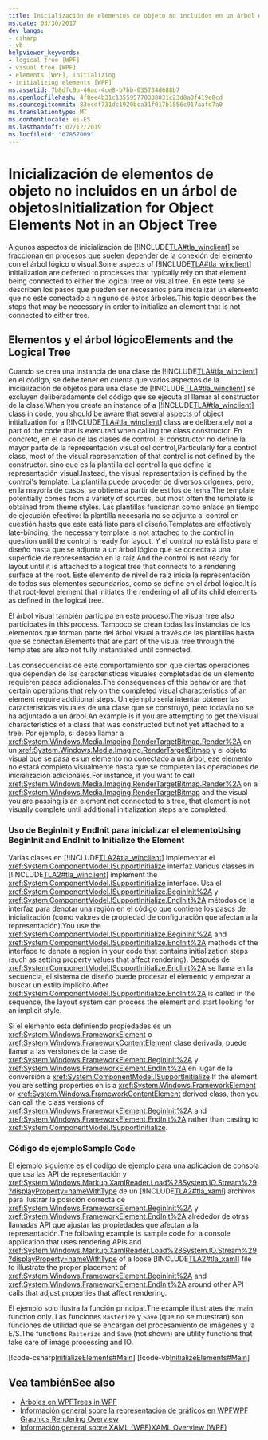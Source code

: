 ```yaml
---
title: Inicialización de elementos de objeto no incluidos en un árbol de objetos
ms.date: 03/30/2017
dev_langs:
- csharp
- vb
helpviewer_keywords:
- logical tree [WPF]
- visual tree [WPF]
- elements [WPF], initializing
- initializing elements [WPF]
ms.assetid: 7b8dfc9b-46ac-4ce8-b7bb-035734d688b7
ms.openlocfilehash: 4f8ee4b31c135595770338831c23d8a0f419e8cd
ms.sourcegitcommit: 83ecdf731dc1920bca31f017b1556c917aafd7a0
ms.translationtype: MT
ms.contentlocale: es-ES
ms.lasthandoff: 07/12/2019
ms.locfileid: "67857009"
---
```

# <a name="initialization-for-object-elements-not-in-an-object-tree"></a><span data-ttu-id="33aa2-102">Inicialización de elementos de objeto no incluidos en un árbol de objetos</span><span class="sxs-lookup"><span data-stu-id="33aa2-102">Initialization for Object Elements Not in an Object Tree</span></span>
<span data-ttu-id="33aa2-103">Algunos aspectos de inicialización de [!INCLUDE[TLA#tla_winclient](../../../../includes/tlasharptla-winclient-md.md)] se fraccionan en procesos que suelen depender de la conexión del elemento con el árbol lógico o visual.</span><span class="sxs-lookup"><span data-stu-id="33aa2-103">Some aspects of [!INCLUDE[TLA#tla_winclient](../../../../includes/tlasharptla-winclient-md.md)] initialization are deferred to processes that typically rely on that element being connected to either the logical tree or visual tree.</span></span> <span data-ttu-id="33aa2-104">En este tema se describen los pasos que pueden ser necesarios para inicializar un elemento que no esté conectado a ninguno de estos árboles.</span><span class="sxs-lookup"><span data-stu-id="33aa2-104">This topic describes the steps that may be necessary in order to initialize an element that is not connected to either tree.</span></span>  

## <a name="elements-and-the-logical-tree"></a><span data-ttu-id="33aa2-105">Elementos y el árbol lógico</span><span class="sxs-lookup"><span data-stu-id="33aa2-105">Elements and the Logical Tree</span></span>  
 <span data-ttu-id="33aa2-106">Cuando se crea una instancia de una clase de [!INCLUDE[TLA#tla_winclient](../../../../includes/tlasharptla-winclient-md.md)] en el código, se debe tener en cuenta que varios aspectos de la inicialización de objetos para una clase de [!INCLUDE[TLA#tla_winclient](../../../../includes/tlasharptla-winclient-md.md)] se excluyen deliberadamente del código que se ejecuta al llamar al constructor de la clase.</span><span class="sxs-lookup"><span data-stu-id="33aa2-106">When you create an instance of a [!INCLUDE[TLA#tla_winclient](../../../../includes/tlasharptla-winclient-md.md)] class in code, you should be aware that several aspects of object initialization for a [!INCLUDE[TLA#tla_winclient](../../../../includes/tlasharptla-winclient-md.md)] class are deliberately not a part of the code that is executed when calling the class constructor.</span></span> <span data-ttu-id="33aa2-107">En concreto, en el caso de las clases de control, el constructor no define la mayor parte de la representación visual del control,</span><span class="sxs-lookup"><span data-stu-id="33aa2-107">Particularly for a control class, most of the visual representation of that control is not defined by the constructor.</span></span> <span data-ttu-id="33aa2-108">sino que es la plantilla del control la que define la representación visual.</span><span class="sxs-lookup"><span data-stu-id="33aa2-108">Instead, the visual representation is defined by the control's template.</span></span> <span data-ttu-id="33aa2-109">La plantilla puede proceder de diversos orígenes, pero, en la mayoría de casos, se obtiene a partir de estilos de tema.</span><span class="sxs-lookup"><span data-stu-id="33aa2-109">The template potentially comes from a variety of sources, but most often the template is obtained from theme styles.</span></span> <span data-ttu-id="33aa2-110">Las plantillas funcionan como enlace en tiempo de ejecución efectivo: la plantilla necesaria no se adjunta al control en cuestión hasta que este está listo para el diseño.</span><span class="sxs-lookup"><span data-stu-id="33aa2-110">Templates are effectively late-binding; the necessary template is not attached to the control in question until the control is ready for layout.</span></span> <span data-ttu-id="33aa2-111">Y el control no está listo para el diseño hasta que se adjunta a un árbol lógico que se conecta a una superficie de representación en la raíz.</span><span class="sxs-lookup"><span data-stu-id="33aa2-111">And the control is not ready for layout until it is attached to a logical tree that connects to a rendering surface at the root.</span></span> <span data-ttu-id="33aa2-112">Este elemento de nivel de raíz inicia la representación de todos sus elementos secundarios, como se define en el árbol lógico.</span><span class="sxs-lookup"><span data-stu-id="33aa2-112">It is that root-level element that initiates the rendering of all of its child elements as defined in the logical tree.</span></span>  
  
 <span data-ttu-id="33aa2-113">El árbol visual también participa en este proceso.</span><span class="sxs-lookup"><span data-stu-id="33aa2-113">The visual tree also participates in this process.</span></span> <span data-ttu-id="33aa2-114">Tampoco se crean todas las instancias de los elementos que forman parte del árbol visual a través de las plantillas hasta que se conectan.</span><span class="sxs-lookup"><span data-stu-id="33aa2-114">Elements that are part of the visual tree through the templates are also not fully instantiated until connected.</span></span>  
  
 <span data-ttu-id="33aa2-115">Las consecuencias de este comportamiento son que ciertas operaciones que dependen de las características visuales completadas de un elemento requieren pasos adicionales.</span><span class="sxs-lookup"><span data-stu-id="33aa2-115">The consequences of this behavior are that certain operations that rely on the completed visual characteristics of an element require additional steps.</span></span> <span data-ttu-id="33aa2-116">Un ejemplo sería intentar obtener las características visuales de una clase que se construyó, pero todavía no se ha adjuntado a un árbol.</span><span class="sxs-lookup"><span data-stu-id="33aa2-116">An example is if you are attempting to get the visual characteristics of a class that was constructed but not yet attached to a tree.</span></span> <span data-ttu-id="33aa2-117">Por ejemplo, si desea llamar a <xref:System.Windows.Media.Imaging.RenderTargetBitmap.Render%2A> en un <xref:System.Windows.Media.Imaging.RenderTargetBitmap> y el objeto visual que se pasa es un elemento no conectado a un árbol, ese elemento no estará completo visualmente hasta que se completen las operaciones de inicialización adicionales.</span><span class="sxs-lookup"><span data-stu-id="33aa2-117">For instance, if you want to call <xref:System.Windows.Media.Imaging.RenderTargetBitmap.Render%2A> on a <xref:System.Windows.Media.Imaging.RenderTargetBitmap> and the visual you are passing is an element not connected to a tree, that element is not visually complete until additional initialization steps are completed.</span></span>  
  
### <a name="using-begininit-and-endinit-to-initialize-the-element"></a><span data-ttu-id="33aa2-118">Uso de BeginInit y EndInit para inicializar el elemento</span><span class="sxs-lookup"><span data-stu-id="33aa2-118">Using BeginInit and EndInit to Initialize the Element</span></span>  
 <span data-ttu-id="33aa2-119">Varias clases en [!INCLUDE[TLA2#tla_winclient](../../../../includes/tla2sharptla-winclient-md.md)] implementar el <xref:System.ComponentModel.ISupportInitialize> interfaz.</span><span class="sxs-lookup"><span data-stu-id="33aa2-119">Various classes in [!INCLUDE[TLA2#tla_winclient](../../../../includes/tla2sharptla-winclient-md.md)] implement the <xref:System.ComponentModel.ISupportInitialize> interface.</span></span> <span data-ttu-id="33aa2-120">Usa el <xref:System.ComponentModel.ISupportInitialize.BeginInit%2A> y <xref:System.ComponentModel.ISupportInitialize.EndInit%2A> métodos de la interfaz para denotar una región en el código que contiene los pasos de inicialización (como valores de propiedad de configuración que afectan a la representación).</span><span class="sxs-lookup"><span data-stu-id="33aa2-120">You use the <xref:System.ComponentModel.ISupportInitialize.BeginInit%2A> and <xref:System.ComponentModel.ISupportInitialize.EndInit%2A> methods of the interface to denote a region in your code that contains initialization steps (such as setting property values that affect rendering).</span></span> <span data-ttu-id="33aa2-121">Después de <xref:System.ComponentModel.ISupportInitialize.EndInit%2A> se llama en la secuencia, el sistema de diseño puede procesar el elemento y empezar a buscar un estilo implícito.</span><span class="sxs-lookup"><span data-stu-id="33aa2-121">After <xref:System.ComponentModel.ISupportInitialize.EndInit%2A> is called in the sequence, the layout system can process the element and start looking for an implicit style.</span></span>  
  
 <span data-ttu-id="33aa2-122">Si el elemento está definiendo propiedades es un <xref:System.Windows.FrameworkElement> o <xref:System.Windows.FrameworkContentElement> clase derivada, puede llamar a las versiones de la clase de <xref:System.Windows.FrameworkElement.BeginInit%2A> y <xref:System.Windows.FrameworkElement.EndInit%2A> en lugar de la conversión a <xref:System.ComponentModel.ISupportInitialize>.</span><span class="sxs-lookup"><span data-stu-id="33aa2-122">If the element you are setting properties on is a <xref:System.Windows.FrameworkElement> or <xref:System.Windows.FrameworkContentElement> derived class, then you can call the class versions of <xref:System.Windows.FrameworkElement.BeginInit%2A> and <xref:System.Windows.FrameworkElement.EndInit%2A> rather than casting to <xref:System.ComponentModel.ISupportInitialize>.</span></span>  
  
### <a name="sample-code"></a><span data-ttu-id="33aa2-123">Código de ejemplo</span><span class="sxs-lookup"><span data-stu-id="33aa2-123">Sample Code</span></span>  
 <span data-ttu-id="33aa2-124">El ejemplo siguiente es el código de ejemplo para una aplicación de consola que usa las API de representación y <xref:System.Windows.Markup.XamlReader.Load%28System.IO.Stream%29?displayProperty=nameWithType> de un [!INCLUDE[TLA2#tla_xaml](../../../../includes/tla2sharptla-xaml-md.md)] archivos para ilustrar la posición correcta de <xref:System.Windows.FrameworkElement.BeginInit%2A> y <xref:System.Windows.FrameworkElement.EndInit%2A> alrededor de otras llamadas API que ajustar las propiedades que afectan a la representación.</span><span class="sxs-lookup"><span data-stu-id="33aa2-124">The following example is sample code for a console application that uses rendering APIs and <xref:System.Windows.Markup.XamlReader.Load%28System.IO.Stream%29?displayProperty=nameWithType> of a loose [!INCLUDE[TLA2#tla_xaml](../../../../includes/tla2sharptla-xaml-md.md)] file to illustrate the proper placement of <xref:System.Windows.FrameworkElement.BeginInit%2A> and <xref:System.Windows.FrameworkElement.EndInit%2A> around other API calls that adjust properties that affect rendering.</span></span>  
  
 <span data-ttu-id="33aa2-125">El ejemplo solo ilustra la función principal.</span><span class="sxs-lookup"><span data-stu-id="33aa2-125">The example illustrates the main function only.</span></span> <span data-ttu-id="33aa2-126">Las funciones `Rasterize` y `Save` (que no se muestran) son funciones de utilidad que se encargan del procesamiento de imágenes y la E/S.</span><span class="sxs-lookup"><span data-stu-id="33aa2-126">The functions `Rasterize` and `Save` (not shown) are utility functions that take care of image processing and IO.</span></span>  
  
 [!code-csharp[InitializeElements#Main](~/samples/snippets/csharp/VS_Snippets_Wpf/InitializeElements/CSharp/initializeelements.cs#main)]
 [!code-vb[InitializeElements#Main](~/samples/snippets/visualbasic/VS_Snippets_Wpf/InitializeElements/VisualBasic/initializeelements.vb#main)]  
  
## <a name="see-also"></a><span data-ttu-id="33aa2-127">Vea también</span><span class="sxs-lookup"><span data-stu-id="33aa2-127">See also</span></span>

- [<span data-ttu-id="33aa2-128">Árboles en WPF</span><span class="sxs-lookup"><span data-stu-id="33aa2-128">Trees in WPF</span></span>](trees-in-wpf.md)
- [<span data-ttu-id="33aa2-129">Información general sobre la representación de gráficos en WPF</span><span class="sxs-lookup"><span data-stu-id="33aa2-129">WPF Graphics Rendering Overview</span></span>](../graphics-multimedia/wpf-graphics-rendering-overview.md)
- [<span data-ttu-id="33aa2-130">Información general sobre XAML (WPF)</span><span class="sxs-lookup"><span data-stu-id="33aa2-130">XAML Overview (WPF)</span></span>](xaml-overview-wpf.md)
